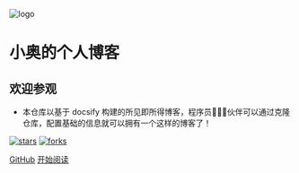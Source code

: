 ![logo](_media/logo.png)

# 小奥的个人博客

## 欢迎参观

- 本仓库以基于 docsify 构建的所见即所得博客，程序员👨🏻‍💻伙伴可以通过克隆仓库，配置基础的信息就可以拥有一个这样的博客了！
    
[![stars](https://github.com/AoLyu/AoLyu.github.io?icon=github&color=4ab8a1)](https://github.com/AoLyu/AoLyu.github.io) [![forks](https://github.com/AoLyu/AoLyu.github.io?icon=github&color=4ab8a1)](https://github.com/AoLyu/AoLyu.github.io) 

[GitHub](<https://github.com/AoLyu/AoLyu.github.io>)
[开始阅读](README.md)

